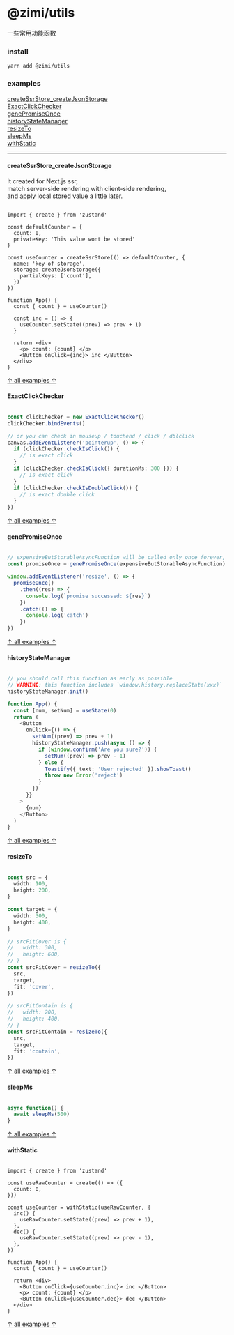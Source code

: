 # @zimi/utils

一些常用功能函数

### install
```
yarn add @zimi/utils
```

### examples

[createSsrStore_createJsonStorage](#createSsrStore_createJsonStorage)    
[ExactClickChecker](#ExactClickChecker)    
[genePromiseOnce](#genePromiseOnce)    
[historyStateManager](#historyStateManager)    
[resizeTo](#resizeTo)    
[sleepMs](#sleepMs)    
[withStatic](#withStatic)    

---

#### createSsrStore_createJsonStorage

It created for Next.js ssr,   
match server-side rendering with client-side rendering,   
and apply local stored value a little later.

``` tsx

import { create } from 'zustand'

const defaultCounter = {
  count: 0,
  privateKey: 'This value wont be stored'
}

const useCounter = createSsrStore(() => defaultCounter, {
  name: 'key-of-storage',
  storage: createJsonStorage({
    partialKeys: ['count'],
  })
})

function App() {
  const { count } = useCounter()

  const inc = () => {
    useCounter.setState((prev) => prev + 1)
  }

  return <div>
    <p> count: {count} </p>
    <Button onClick={inc}> inc </Button>
  </div>
}

```
[↑ all examples ↑](#examples)

#### ExactClickChecker

```typescript

const clickChecker = new ExactClickChecker()
clickChecker.bindEvents()

// or you can check in mouseup / touchend / click / dblclick
canvas.addEventListener('pointerup', () => {
  if (clickChecker.checkIsClick()) {
    // is exact click
  }
  if (clickChecker.checkIsClick({ durationMs: 300 })) {
    // is exact click
  }
  if (clickChecker.checkIsDoubleClick()) {
    // is exact double click
  }
})

```
[↑ all examples ↑](#examples)

#### genePromiseOnce

``` typescript

// expensiveButStorableAsyncFunction will be called only once forever, unless rejected
const promiseOnce = genePromiseOnce(expensiveButStorableAsyncFunction)

window.addEventListener('resize', () => {
  promiseOnce()
    .then((res) => {
      console.log(`promise successed: ${res}`)
    })
    .catch(() => {
      console.log('catch')
    })
})


```
[↑ all examples ↑](#examples)

#### historyStateManager

``` typescript react

// you should call this function as early as possible
// WARNING: this function includes `window.history.replaceState(xxx)`
historyStateManager.init()

function App() {
  const [num, setNum] = useState(0)
  return (
    <Button
      onClick={() => {
        setNum((prev) => prev + 1)
        historyStateManager.push(async () => {
          if (window.confirm('Are you sure?')) {
            setNum((prev) => prev - 1)
          } else {
            Toastify({ text: 'User rejected' }).showToast()
            throw new Error('reject')
          }
        })
      }}
    >
      {num}
    </Button>
  )
}

```
[↑ all examples ↑](#examples)

#### resizeTo

``` typescript

const src = {
  width: 100,
  height: 200,
}

const target = {
  width: 300,
  height: 400,
}

// srcFitCover is {
//   width: 300,
//   height: 600,
// }
const srcFitCover = resizeTo({
  src,
  target,
  fit: 'cover',
})

// srcFitContain is {
//   width: 200,
//   height: 400,
// }
const srcFitContain = resizeTo({
  src,
  target,
  fit: 'contain',
})

```
[↑ all examples ↑](#examples)

#### sleepMs

``` typescript

async function() {
  await sleepMs(500)
}

```
[↑ all examples ↑](#examples)

#### withStatic

``` tsx

import { create } from 'zustand'

const useRawCounter = create(() => ({
  count: 0,
}))

const useCounter = withStatic(useRawCounter, {
  inc() {
    useRawCounter.setState((prev) => prev + 1),
  },
  dec() {
    useRawCounter.setState((prev) => prev - 1),
  },
})

function App() {
  const { count } = useCounter()

  return <div>
    <Button onClick={useCounter.inc}> inc </Button>
    <p> count: {count} </p>
    <Button onClick={useCounter.dec}> dec </Button>
  </div>
}

```
[↑ all examples ↑](#examples)
